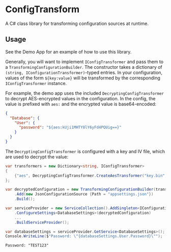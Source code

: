 # ConfigTransform

A C# class library for transforming configuration sources at runtime.

## Usage

See the Demo App for an example of how to use this library.

Generally, you will want to implement `IConfigTransformer`
and pass them to a `TransformingConfigurationBuilder`. The constructor takes a dictionary
of `(string, IConfigurationTransformer)`-typed entries. In your configuration, values of the form `${key:value}` will be
transformed by the corresponding `IConfigTransformer` instance.

For example, the demo app uses the included `DecryptingConfigTransformer` to decrypt AES-encrypted values in the configuration.
In the config, the value is prefixed with `aes:` and the encrypted value is base64-encoded:

```json
{
  "Database": {
    "User": {
      "password": "${aes:kUji1MHTY8lY6yFd4PQUig==}"
    }
  }
}
```

The `DecryptingConfigTransformer` is configured with a key and IV file, which are used to decrypt the value:

```csharp
var transformers = new Dictionary<string, IConfigTransformer>
{
    {"aes", DecryptingConfigTransformer.CreateAesTransformer("key.bin", "iv.bin")}
};

var decryptedConfiguration = new TransformingConfigurationBuilder(transformers)
    .Add(new JsonConfigurationSource {Path = "appsettings.json"})
    .Build();

var serviceProvider = new ServiceCollection().AddSingleton<IConfiguration>(decryptedConfiguration)
    .ConfigureSettings<DatabaseSettings>(decryptedConfiguration)
    ...
    .BuildServiceProvider();

var databaseSettings = serviceProvider.GetService<DatabaseSettings>();
Console.WriteLine($"Password: \"{databaseSettings.User.Password}\"");
```

```output
Password: "TEST123"
```
